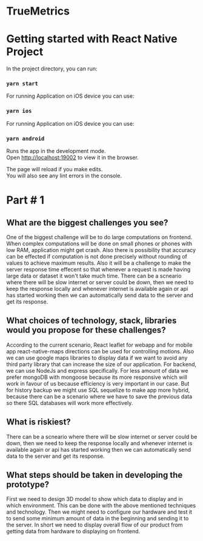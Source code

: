# TrueMetrics

# Getting started with React Native Project

In the project directory, you can run:
### `yarn start`

For running Application on iOS device you can use:
### `yarn ios`

For running Application on iOS device you can use:
### `yarn android`

Runs the app in the development mode.\
Open [http://localhost:19002](http://localhost:19002) to view it in the browser.

The page will reload if you make edits.\
You will also see any lint errors in the console.

# Part # 1

## What are the biggest challenges you see?
One of the biggest challenge will be to do large computations on frontend. When complex computations will be done on small phones or phones with low RAM, application might get crash. Also there is possibility that accuracy can be effected if computation is not done precisely without rounding of values to achieve maximum results. Also it will be a challenge to make the server response time effecent so that whenever a request is made having large data or dataset it won't take much time. There can be a scneario where there will be slow internet or server could be down, then we need to keep the response locally and whenever internet is available again or api has started working then we can automatically send data to the server and get its response.

## What choices of technology, stack, libraries would you propose for these challenges?
According to the current scenario, React leaflet for webapp and for mobile app react-native-maps directions can be used for controlling motions. Also we can use google maps libraries to display data if we want to avoid any third party library that can increase the size of our application. For backend, we can use NodeJs and express specifically. For less amount of data we prefer mongoDB with mongoose because its more responsive which will work in favour of us because efficiency is very important in our case. But for history backup we might use SQL sequelize to make app more hybrid, because there can be a scenario where we have to save the previous data so there SQL databases will work more effectively.

## What is riskiest?
There can be a scneario where there will be slow internet or server could be down, then we need to keep the response locally and whenever internet is available again or api has started working then we can automatically send data to the server and get its response. 

## What steps should be taken in developing the prototype?
First we need to design 3D model to show which data to display and in which environment. This can be done with the above mentioned techniques and technology. Then we might need to configure our hardware and test it to send some minimum amount of data in the beginning and sending it to the server. In short we need to display overall flow of our product from getting data from hardware to displaying on frontend.
